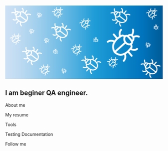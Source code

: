 [![Header](https://github.com/barbater/barbater/blob/main/assets/bugs.png)](https://www.linkedin.com/in/barbater/)

## I am beginer QA engineer.

About me

My resume

Tools

Testing Documentation

Follow me
